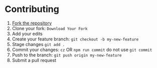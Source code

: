 # Contributing

1. [Fork the repository](https://github.com/Danny-05/Elevate-Music-App/fork)
2. Clone your fork: `Download Your Fork`
3. Add your edits
4. Create your feature branch: `git checkout -b my-new-feature`
5. Stage changes `git add .`
6. Commit your changes: `cz` OR `npm run commit` do not use `git commit`
7. Push to the branch: `git push origin my-new-feature`
8. Submit a pull request
